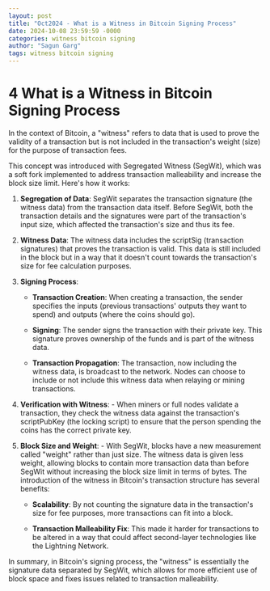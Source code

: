 ```yaml
---
layout: post
title: "Oct2024 - What is a Witness in Bitcoin Signing Process"
date: 2024-10-08 23:59:59 -0000
categories: witness bitcoin signing
author: "Sagun Garg"
tags: witness bitcoin signing
---
```


# 4 What is a Witness in Bitcoin Signing Process

In the context of Bitcoin, a "witness" refers to data that is used to prove the validity of a transaction but is not included in the transaction's weight (size) for the purpose of transaction fees. 

This concept was introduced with Segregated Witness (SegWit), which was a soft fork implemented to address transaction malleability and increase the block size limit. Here's how it works: 

1. **Segregation of Data**: SegWit separates the transaction signature (the witness data) from the transaction data itself. Before SegWit, both the transaction details and the signatures were part of the transaction's input size, which affected the transaction's size and thus its fee. 

2. **Witness Data**: The witness data includes the scriptSig (transaction signatures) that proves the transaction is valid. This data is still included in the block but in a way that it doesn't count towards the transaction's size for fee calculation purposes. 

3. **Signing Process**: 

    - **Transaction Creation**: When creating a transaction, the sender specifies the inputs (previous transactions' outputs they want to spend) and outputs (where the coins should go). 

    - **Signing**: The sender signs the transaction with their private key. This signature proves ownership of the funds and is part of the witness data. 

    - **Transaction Propagation**: The transaction, now including the witness data, is broadcast to the network. Nodes can choose to include or not include this witness data when relaying or mining transactions. 

4. **Verification with Witness**: - When miners or full nodes validate a transaction, they check the witness data against the transaction's scriptPubKey (the locking script) to ensure that the person spending the coins has the correct private key. 

5. **Block Size and Weight**: - With SegWit, blocks have a new measurement called "weight" rather than just size. The witness data is given less weight, allowing blocks to contain more transaction data than before SegWit without increasing the block size limit in terms of bytes. The introduction of the witness in Bitcoin's transaction structure has several benefits: 

    - **Scalability**: By not counting the signature data in the transaction's size for fee purposes, more transactions can fit into a block. 

    - **Transaction Malleability Fix**: This made it harder for transactions to be altered in a way that could affect second-layer technologies like the Lightning Network. 
    
In summary, in Bitcoin's signing process, the "witness" is essentially the signature data separated by SegWit, which allows for more efficient use of block space and fixes issues related to transaction malleability.
